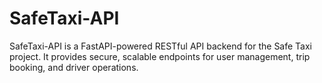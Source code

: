 # SafeTaxi-API
SafeTaxi-API is a FastAPI-powered RESTful API backend for the Safe Taxi project. It provides secure, scalable endpoints for user management, trip booking, and driver operations.
